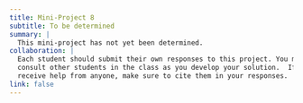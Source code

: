 ```yaml
---
title: Mini-Project 8
subtitle: To be determined
summary: |
  This mini-project has not yet been determined.
collaboration: |
  Each student should submit their own responses to this project. You may
  consult other students in the class as you develop your solution.  If you
  receive help from anyone, make sure to cite them in your responses. 
link: false
---
```


